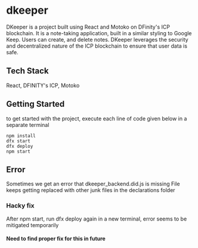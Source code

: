 # dkeeper

DKeeper is a project built using React and Motoko on DFinity's ICP blockchain. It is a note-taking application, built in a similar styling to Google Keep. Users can create, and delete notes. DKeeper leverages the security and decentralized nature of the ICP blockchain to ensure that user data is safe.

## Tech Stack
React, DFINITY's ICP, Motoko

## Getting Started
to get started with the project, execute each line of code given below in a separate terminal
```
npm install
dfx start
dfx deploy
npm start
```

## Error
Sometimes we get an error that dkeeper_backend.did.js is missing
File keeps getting replaced with other junk files in the declarations folder

### Hacky fix
After npm start, run dfx deploy again in a new terminal, error seems to be mitigated temporarily
#### Need to find proper fix for this in future